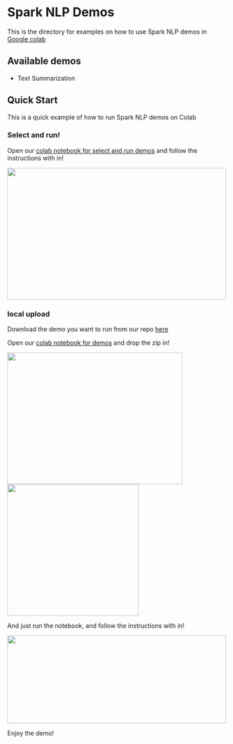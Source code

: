 # Spark NLP Demos

This is the directory for examples on how to use Spark NLP demos in [Google colab](https://colab.google)

## Available demos

* Text Summarization

## Quick Start 

This is a quick example of how to run Spark NLP demos on Colab

### Select and run!

Open our [colab notebook for select and run demos](https://github.com/JohnSnowLabs/spark-nlp/tree/master/examples/demos/streamlit/run_demos.ipynb) and follow the instructions with in!

<img src="https://github.com/AbdullahMubeenAnwar/spark-nlp/assets/77073730/bcbd8e76-1ab9-4ad8-851a-ce9035f215f4" width="500" height="300">

### local upload

Download the demo you want to run from our repo [here](https://github.com/JohnSnowLabs/spark-nlp/tree/master/examples/demos/streamlit)

Open our [colab notebook for demos](https://github.com/JohnSnowLabs/spark-nlp/tree/master/examples/demos/streamlit/run_streamlit_demos.ipynb) and drop the zip in!

<img src="https://github.com/AbdullahMubeenAnwar/spark-nlp/assets/77073730/c878c960-3e31-4f12-bcfc-c54821640898" width="400" height="300">
<img src="https://github.com/AbdullahMubeenAnwar/spark-nlp/assets/77073730/c6fb74f9-0faa-4689-a0e3-b7c8eaa4fa2a" width="300" height="300">

And just run the notebook, and follow the instructions with in!

<img src="https://github.com/AbdullahMubeenAnwar/spark-nlp/assets/77073730/4f2d6c12-654f-420c-a0e5-4ae8618d2af5" width="500" height="200">

Enjoy the demo!
